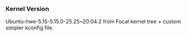 ### Kernel Version

Ubuntu-hwe-5.15-5.15.0-25.25~20.04.2 from Focal kernel tree + custom simpler
kconfig file.
